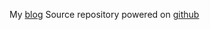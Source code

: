 My [blog](http://ernandes.info) 
Source repository powered on [github](https://github.com/patrickernandes/site)

